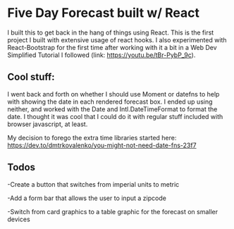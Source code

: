 # Five Day Forecast built w/ React
I built this to get back in the hang of things using React. This is the first project I built with extensive usage of react hooks. I also experimented with React-Bootstrap for the first time after working with it a bit in a Web Dev Simplified Tutorial I followed (link: https://youtu.be/tBr-PybP_9c). 

## Cool stuff:

I went back and forth on whether I should use Moment or datefns to help with showing the date in each rendered forecast box. I ended up using neither, and worked with the Date and Intl.DateTimeFormat to format the date. I thought it was cool that I could do it with regular stuff included with browser javascript, at least.

My decision to forego the extra time libraries started here:
https://dev.to/dmtrkovalenko/you-might-not-need-date-fns-23f7

  
## Todos

-Create a button that switches from imperial units to metric

-Add a form bar that allows the user to input a zipcode

-Switch from card graphics to a table graphic for the forecast on smaller devices
